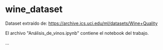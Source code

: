 # wine_dataset

Dataset extraído de:
https://archive.ics.uci.edu/ml/datasets/Wine+Quality

El archivo "Análisis_de_vinos.ipynb" contiene el notebook del trabajo.

...